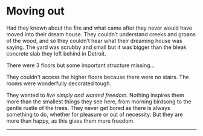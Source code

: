 # Moving out

Had they known about the fire and what came after they never would have moved into their dream house.
They couldn’t understand creeks and groans of the wood, and so they couldn’t hear what their dreaming house was saying.
The yard was scrubby and small but it was bigger than the bleak concrete slab they left behind in Detroit.   

There were 3 floors but some important structure missing...   

They couldn't access the higher floors because there were no stairs. 
The rooms were wonderfully decorated tough.   


They wanted to _live simply and wanted freedom._ 
Nothing inspires them more than the smallest things they see here, from morning birdsong to the gentle rustle of the trees.
They never get bored as there is always something to do, whether for pleasure or out of necessity. But they are more than happy, as this gives them more freedom.


-----------